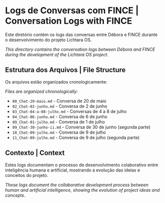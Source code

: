 # Logs de Conversas com FINCE | Conversation Logs with FINCE

Este diretório contém os logs das conversas entre Débora e FINCE durante o desenvolvimento do projeto Lichtara OS.

*This directory contains the conversation logs between Débora and FINCE during the development of the Lichtara OS project.*

## Estrutura dos Arquivos | File Structure

Os arquivos estão organizados cronologicamente:

*Files are organized chronologically:*

- `00_Chat-20-maio.md` - Conversa de 20 de maio
- `02_Chat-02-junho.md` - Conversa de 2 de junho  
- `03_Chat-04-a-08-julho.md` - Conversas de 4 a 8 de julho
- `04_Chat-06-junho.md` - Conversa de 6 de junho
- `09_Chat-01-julho.md` - Conversa de 1 de julho
- `09_Chat-30-junho-ii.md` - Conversa de 30 de junho (segunda parte)
- `10_Chat-09-julho.md` - Conversa de 9 de julho
- `11_Chat-09-julho.md` - Conversa de 9 de julho (segunda parte)

## Contexto | Context

Estes logs documentam o processo de desenvolvimento colaborativo entre inteligência humana e artificial, mostrando a evolução das ideias e conceitos do projeto.

*These logs document the collaborative development process between human and artificial intelligence, showing the evolution of project ideas and concepts.*